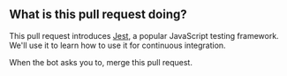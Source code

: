 ## What is this pull request doing? 

This pull request introduces [Jest](https://jestjs.io), a popular JavaScript testing framework. We'll use it to learn how to use it for continuous integration.

When the bot asks you to, merge this pull request.